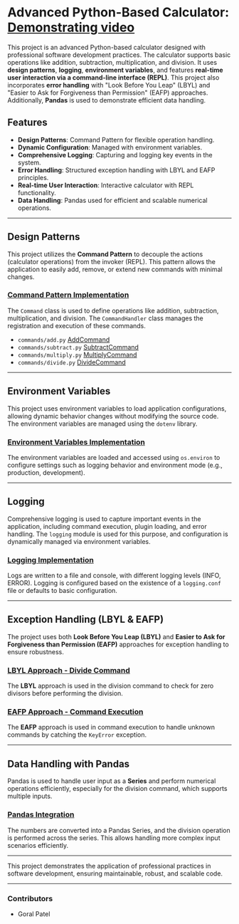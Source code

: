 # Advanced Python-Based Calculator: [Demonstrating video](https://drive.google.com/file/d/1A_GttAriyoDxoVJSkmnYzSfua3x5ohlp/view?usp=sharing)

This project is an advanced Python-based calculator designed with professional software development practices. The calculator supports basic operations like addition, subtraction, multiplication, and division. It uses **design patterns**, **logging**, **environment variables**, and features **real-time user interaction via a command-line interface (REPL)**. This project also incorporates **error handling** with "Look Before You Leap" (LBYL) and "Easier to Ask for Forgiveness than Permission" (EAFP) approaches. Additionally, **Pandas** is used to demonstrate efficient data handling.

## Features
- **Design Patterns**: Command Pattern for flexible operation handling.
- **Dynamic Configuration**: Managed with environment variables.
- **Comprehensive Logging**: Capturing and logging key events in the system.
- **Error Handling**: Structured exception handling with LBYL and EAFP principles.
- **Real-time User Interaction**: Interactive calculator with REPL functionality.
- **Data Handling**: Pandas used for efficient and scalable numerical operations.

---

## Design Patterns
This project utilizes the **Command Pattern** to decouple the actions (calculator operations) from the invoker (REPL). This pattern allows the application to easily add, remove, or extend new commands with minimal changes.

### [Command Pattern Implementation](app/commands/__init__.py)
The `Command` class is used to define operations like addition, subtraction, multiplication, and division. The `CommandHandler` class manages the registration and execution of these commands.

- `commands/add.py` [AddCommand](app/commands/add.py)
- `commands/subtract.py` [SubtractCommand](app/commands/subtract.py)
- `commands/multiply.py` [MultiplyCommand](app/commands/multiply.py)
- `commands/divide.py` [DivideCommand](app/commands/divide.py)

---

## Environment Variables
This project uses environment variables to load application configurations, allowing dynamic behavior changes without modifying the source code. The environment variables are managed using the `dotenv` library.

### [Environment Variables Implementation](app/__init__.py#L18)
The environment variables are loaded and accessed using `os.environ` to configure settings such as logging behavior and environment mode (e.g., production, development).

---

## Logging
Comprehensive logging is used to capture important events in the application, including command execution, plugin loading, and error handling. The `logging` module is used for this purpose, and configuration is dynamically managed via environment variables.

### [Logging Implementation](app/__init__.py#L22)
Logs are written to a file and console, with different logging levels (INFO, ERROR). Logging is configured based on the existence of a `logging.conf` file or defaults to basic configuration.

---

## Exception Handling (LBYL & EAFP)
The project uses both **Look Before You Leap (LBYL)** and **Easier to Ask for Forgiveness than Permission (EAFP)** approaches for exception handling to ensure robustness.

### [LBYL Approach - Divide Command](app/commands/divide.py#L10)
The **LBYL** approach is used in the division command to check for zero divisors before performing the division.


### [EAFP Approach - Command Execution](app/commands/__init__.py#L20)
The **EAFP** approach is used in command execution to handle unknown commands by catching the `KeyError` exception.

---

## Data Handling with Pandas
Pandas is used to handle user input as a **Series** and perform numerical operations efficiently, especially for the division command, which supports multiple inputs.

### [Pandas Integration](app/commands/divide.py#L12)
The numbers are converted into a Pandas Series, and the division operation is performed across the series. This allows handling more complex input scenarios efficiently.

---

This project demonstrates the application of professional practices in software development, ensuring maintainable, robust, and scalable code.

--- 

### Contributors
- Goral Patel
